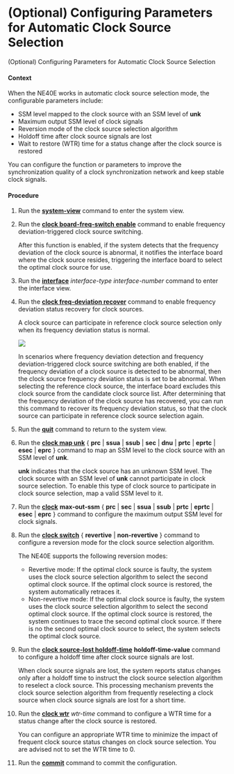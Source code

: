 (Optional) Configuring Parameters for Automatic Clock Source Selection
======================================================================

(Optional) Configuring Parameters for Automatic Clock Source Selection

#### Context

When the NE40E works in automatic clock source selection mode, the configurable parameters include:

* SSM level mapped to the clock source with an SSM level of **unk**
* Maximum output SSM level of clock signals
* Reversion mode of the clock source selection algorithm
* Holdoff time after clock source signals are lost
* Wait to restore (WTR) time for a status change after the clock source is restored

You can configure the function or parameters to improve the synchronization quality of a clock synchronization network and keep stable clock signals.


#### Procedure

1. Run the [**system-view**](cmdqueryname=system-view) command to enter the system view.
2. Run the [**clock board-freq-switch enable**](cmdqueryname=clock+board-freq-switch+enable) command to enable frequency deviation-triggered clock source switching.
   
   
   
   After this function is enabled, if the system detects that the frequency deviation of the clock source is abnormal, it notifies the interface board where the clock source resides, triggering the interface board to select the optimal clock source for use.
3. Run the [**interface**](cmdqueryname=interface) *interface-type* *interface-number* command to enter the interface view.
4. Run the [**clock freq-deviation recover**](cmdqueryname=clock+freq-deviation+recover) command to enable frequency deviation status recovery for clock sources.
   
   
   
   A clock source can participate in reference clock source selection only when its frequency deviation status is normal.
   
   ![](../../../../public_sys-resources/note_3.0-en-us.png) 
   
   In scenarios where frequency deviation detection and frequency deviation-triggered clock source switching are both enabled, if the frequency deviation of a clock source is detected to be abnormal, then the clock source frequency deviation status is set to be abnormal. When selecting the reference clock source, the interface board excludes this clock source from the candidate clock source list. After determining that the frequency deviation of the clock source has recovered, you can run this command to recover its frequency deviation status, so that the clock source can participate in reference clock source selection again.
5. Run the [**quit**](cmdqueryname=quit) command to return to the system view.
6. Run the [**clock map unk**](cmdqueryname=clock+map+unk) { **prc** | **ssua** | **ssub** | **sec** | **dnu** | **prtc** | **eprtc** | **esec** | **eprc** } command to map an SSM level to the clock source with an SSM level of **unk**.
   
   
   
   **unk** indicates that the clock source has an unknown SSM level. The clock source with an SSM level of **unk** cannot participate in clock source selection. To enable this type of clock source to participate in clock source selection, map a valid SSM level to it.
7. Run the [**clock**](cmdqueryname=clock) **max-out-ssm** { **prc** | **sec** | **ssua** | **ssub** | **prtc** | **eprtc** | **esec** | **eprc** } command to configure the maximum output SSM level for clock signals.
8. Run the [**clock switch**](cmdqueryname=clock+switch) { **revertive** | **non-revertive** } command to configure a reversion mode for the clock source selection algorithm.
   
   
   
   The NE40E supports the following reversion modes:
   
   * Revertive mode: If the optimal clock source is faulty, the system uses the clock source selection algorithm to select the second optimal clock source. If the optimal clock source is restored, the system automatically retraces it.
   * Non-revertive mode: If the optimal clock source is faulty, the system uses the clock source selection algorithm to select the second optimal clock source. If the optimal clock source is restored, the system continues to trace the second optimal clock source. If there is no the second optimal clock source to select, the system selects the optimal clock source.
9. Run the [**clock source-lost holdoff-time**](cmdqueryname=clock+source-lost+holdoff-time) **holdoff-time-value** command to configure a holdoff time after clock source signals are lost.
   
   
   
   When clock source signals are lost, the system reports status changes only after a holdoff time to instruct the clock source selection algorithm to reselect a clock source. This processing mechanism prevents the clock source selection algorithm from frequently reselecting a clock source when clock source signals are lost for a short time.
10. Run the [**clock wtr**](cmdqueryname=clock+wtr) *wtr-time* command to configure a WTR time for a status change after the clock source is restored.
    
    
    
    You can configure an appropriate WTR time to minimize the impact of frequent clock source status changes on clock source selection. You are advised not to set the WTR time to 0.
11. Run the [**commit**](cmdqueryname=commit) command to commit the configuration.
